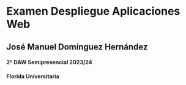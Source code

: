 # Examen Despliegue Aplicaciones Web
## José Manuel Domínguez Hernández
#### 2º DAW Semipresencial 2023/24
#### Florida Universitaria
